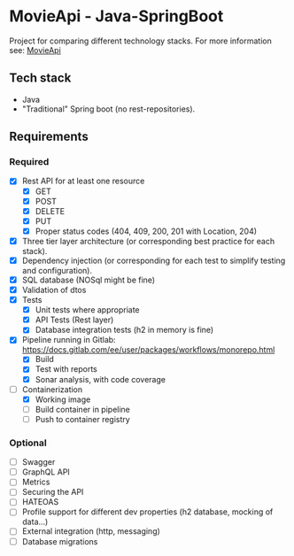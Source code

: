 # MovieApi - Java-SpringBoot
Project for comparing different technology stacks.
For more information see: [MovieApi](https://gitlab.com/tests19/movieapi) 

## Tech stack
* Java
* "Traditional" Spring boot (no rest-repositories).

## Requirements

### Required
* [x] Rest API for at least one resource
  * [x] GET
  * [x] POST
  * [x] DELETE
  * [x] PUT
  * [x] Proper status codes (404, 409, 200, 201 with Location, 204)
* [x] Three tier layer architecture (or corresponding best practice for each stack).
* [x] Dependency injection (or corresponding for each test to simplify testing and configuration).
* [x] SQL database (NOSql might be fine)
* [x] Validation of dtos
* [x] Tests
  * [x] Unit tests where appropriate
  * [x] API Tests (Rest layer)
  * [x] Database integration tests (h2 in memory is fine)
* [x] Pipeline running in Gitlab: https://docs.gitlab.com/ee/user/packages/workflows/monorepo.html
  * [x] Build
  * [x] Test with reports
  * [x] Sonar analysis, with code coverage 
* [ ] Containerization
  * [x] Working image
  * [ ] Build container in pipeline
  * [ ] Push to container registry

### Optional
* [ ] Swagger
* [ ] GraphQL API
* [ ] Metrics
* [ ] Securing the API
* [ ] HATEOAS
* [ ] Profile support for different dev properties (h2 database, mocking of data...)
* [ ] External integration (http, messaging)
* [ ] Database migrations
